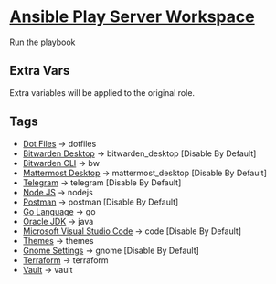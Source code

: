 # [Ansible Play Server Workspace](server_workspace.yml)

Run the playbook

## Extra Vars

Extra variables will be applied to the original role.

## Tags

- [Dot Files](../roles/dotfiles/README.md) -> dotfiles
- [Bitwarden Desktop](../roles/bitwarden_desktop/README.md) -> bitwarden_desktop [Disable By Default]
- [Bitwarden CLI](../roles/bw/README.md) -> bw
- [Mattermost Desktop](../roles/mattermost_desktop/README.md) -> mattermost_desktop [Disable By Default]
- [Telegram](../roles/telegram/README.md) -> telegram [Disable By Default]
- [Node JS](../roles/nodejs/README.md) -> nodejs
- [Postman](../roles/postman/README.md) -> postman [Disable By Default]
- [Go Language](../roles/go/README.md) -> go
- [Oracle JDK](../roles/java/README.md) -> java
- [Microsoft Visual Studio Code](../roles/code/README.md) -> code [Disable By Default]
- [Themes](../roles/themes/README.md) -> themes
- [Gnome Settings](../roles/gnome/README.md) -> gnome [Disable By Default]
- [Terraform](../roles/terraform/README.md) -> terraform
- [Vault](../roles/vault/README.md) -> vault
